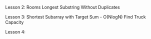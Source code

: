 Lesson 2:
Rooms
Longest Substring Without Duplicates

Lesson 3:
Shortest Subarray with Target Sum - O(NlogN)
Find Truck Capacity

Lesson 4:
